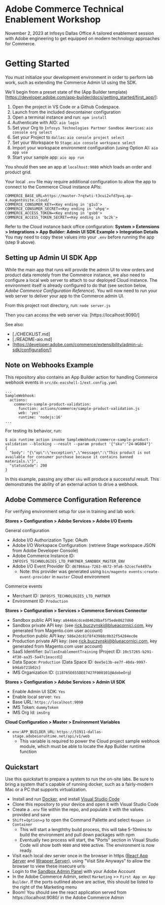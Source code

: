 # Adobe Commerce Technical Enablement Workshop

November 2, 2023 at Infosys Dallas Office
A tailored enablement session with Adobe engineering to get equipped on modern technology approaches for Commerce.

# Getting Started

You must initialize your development environment in order to perform lab work, such as extending the Commerce Admin UI using the SDK.

We'll begin from a preset state of the (App Builder template)[https://developer.adobe.com/app-builder/docs/getting_started/first_app/]:

1. Open the project in VS Code or a Github Codespace.
2. Launch from the included devcontainer configuration
3. Open a terminal instance and run: `npm install`
4. Authenticate with AIO: `aio login`
5. Set your Org to `Infosys Technologies Partner Sandbox Americas`: `aio console org select`
6. Set your Project to `dallas`: `aio console project select`
7. Set your Workspace to `Stage`: `aio console workspace select`
8. Import your workspace environment configuration (using Option A): `aio app use`
9. Start your sample app: `aio app run`

You should then see an app at `localhost:9080` which loads an order and product grid.

Your local `.env` file may require additional configuration to allow the app to connect to the Commerce Cloud instance APIs:

```
COMMERCE_BASE_URL=https://master-7rqtwti-t3cui2xfd7pvq.ap-4.magentosite.cloud/
COMMERCE_CONSUMER_KEY=<Key ending in 'g1u3'>
COMMERCE_CONSUMER_SECRET=<Key ending in 'uhpq'>
COMMERCE_ACCESS_TOKEN=<Key ending in 'gsb0'>
COMMERCE_ACCESS_TOKEN_SECRET=<Key ending in 'bc2k'>
```

Refer to the Cloud instance back office configuration: **System > Extensions > Integrations > App Builder: Admin UI SDK Example > Integration Details**
You may need to copy these values into your `.env` before running the app (step 9 above).

## Setting up Admin UI SDK App

While the main app that runs will provide the admin UI to view orders and product data remotely from the Commerce instance,
we also need to configure a local web server to attach to our deployed Cloud instance. The environment itself is already
configured to do that (see section below, _Adobe Commerce Configuration Reference_). You will now need to run your web server
to deliver your app to the Commerce admin UI.

From this project root directory, run: `node server.js`

Then you can access the web server via: [https://localhost:9090/]

See also:
 - [./CHECKLIST.md]
 - [./README-aio.md]
 - [https://developer.adobe.com/commerce/extensibility/admin-ui-sdk/configuration/]

## Note on Webhooks Example

This repository also contains an App Builder action for handling Commerce webhook events in `src/dx-excshell-1/ext.config.yaml`

```
...
SampleWebhook:
  actions:
    commerce-sample-product-validation:
      function: actions/commerce/sample-product-validation.js
      web: 'yes'
      runtime: 'nodejs:16'
...
```

For testing its behavior, run:

```
$ aio runtime action invoke SampleWebhook/commerce-sample-product-validation --blocking --result --param product '{"sku":"24-WG084"}'
{
  "body": "{\"op\":\"exception\",\"message\":\"This product is not available for consumer purchase because it contains banned materials.\"}",
  "statusCode": 200
}
```

In this example, passing any other `sku` will produce a successful result. This demonstrates the ability of an external action to drive a webhook.


## Adobe Commerce Configuration Reference

For verifying environment setup for use in training and lab work:

**Stores > Configuration > Adobe Services > Adobe I/O Events**

General configuration
- Adobe I/O Authorization Type: OAuth
- Adobe I/O Workspace Configuration: (retrieve Stage workspace JSON from Adobe Developer Console)
- Adobe Commerce Instance ID: `INFOSYS_TECHNOLOGIES_LTD_PARTNER_SANDBOX_MASTER_ENV`
- Adobe I/O Event Provider ID: `d67866aa-7263-4672-9fa6-52cecfe4497a`
    - Note: this provider was generated using `bin/magento events:create-event-provider` in `master` Cloud environment

Commerce events
- Merchant ID: `INFOSYS_TECHNOLOGIES_LTD_PARTNER`
- Environment ID: `Production`

**Stores > Configuration > Services > Commerce Services Connector**

- Sandbox public API key: `a84464cdced04628baf5f5ede8627d60`
- Sandbox private API key: (see <rick.buczynski@blueacornici.com>, key generated from Magento.com user account)
- Production public API key: `586e2dc81f8f43988c0b32f54284ec0e`
- Production private API key: (see <rick.buczynski@blueacornici.com>, key generated from Magento.com user account)
- SaaS Identifier: `DallasEnablementTraining` (Project ID: `10c57265-b291-4f30-aa35-5a47c1eaccd1`)
- Data Space: `Production` (Data Space ID: `0ee5e13b-ee7f-40da-9997-b9dab721b02c`)
- IMS Organization ID: (`118765E655DEE7427F000101@AdobeOrg`)

**Stores > Configuration > Adobe Services > Admin UI SDK**

- Enable Admin UI SDK: `Yes`
- Enable local server: `Yes`
- Base URL: `https://localhost:9090`
- IMS Token: `dummyToken`
- IMS Org Id: `imsOrg`

**Cloud Configuration > Master > Environment Variables**

- `env:APP_BUILDER_URL`: `https://51911-dallas-stage.adobeioruntime.net/api/v1/web`
    - This variable is required to power the Cloud project sample webhook module, which must be able to locate the App Builder runtime function

## Quickstart

Use this quickstart to prepare a system to run the on-site labs. Be sure to bring a system that's capable of running docker, such as a fairly-modern Mac or a PC that supports virtualization. 

- Install and run [Docker](https://www.docker.com/products/docker-desktop/), and install [Visual Studio Code](https://code.visualstudio.com/download)
- Clone this repository to your device and open it with Visual Studio Code
- Create a `.env` file within the repo, and populate it with the values provided and save
- `Shift`+`Option`+`p` to open the Command Pallette and select `Reopen in Container`
  - This will start a lengththy build process, this will take 5-10mins to build the environment and pull down packages with npm
  - Eventually two process will start, the "Ports" section in Visual Studio Code will show both `9080` and `9090` active. The environment is now ready.
- Visit each local dev server once in the browser in https ([React App Server](https://localhost:9080/) and [Wrapper Server](https://localhost:9090/)), using "Visit Site Anyways" to allow the browser to view these insecure urls
- Login to the [Sandbox Admin Panel](https://master-7rqtwti-t3cui2xfd7pvq.ap-4.magentosite.cloud/admin) with your Adobe Account
- In the Adobe Commerce Admin, select `Marketing` >> `First App on App Builder`. If the ports outlined above are active, this should be listed to the right of the Marketing menu
- Boom! You should see the react application served from https://localhost:9080/ in the Adobe Commerce Admin